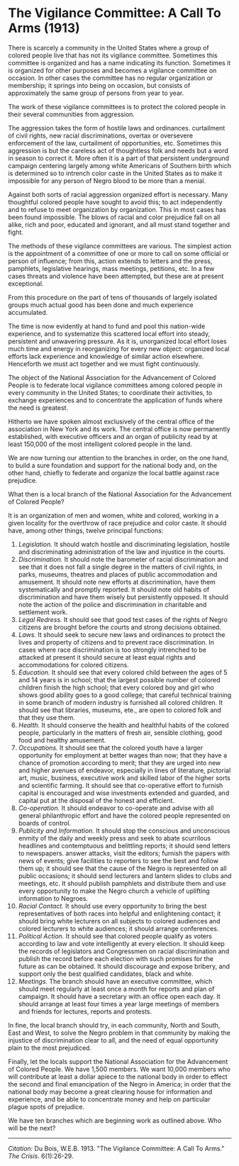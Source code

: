 <!--
title:   The Vigilance Committee: A Call To Arms
author:  Du Bois, W.E.B.
journal: The Crisis
year:    1913
volume:  6
issue:   1
pages:   26-29
-->
# The Vigilance Committee: A Call To Arms (1913)

There is scarcely a community in the United States where a group of colored people live that has not its vigilance committee. Sometimes this committee is organized and has a name indicating its function. Sometimes it is organized for other purposes and becomes a vigilance committee on occasion. In other cases the committee has no regular organization or membership; it springs into being on occasion, but consists of approximately the same group of persons from year to year.

The work of these vigilance committees is to protect the colored people in their several communities from aggression.

The aggression takes the form of hostile laws and ordinances. curtailment of civil rights, new racial discriminations, overtax or oversevere enforcement of the law, curtailment of opportunities, etc. Sometimes this aggression is but the careless act of thoughtless folk and needs but a word in season to correct it. More often it is a part of that persistent underground campaign centering largely among white Americans of Southern birth which is determined so to intrench color caste in the United States as to make it impossible for any person of Negro blood to be more than a menial.

Against both sorts of racial aggression organized effort is necessary. Many thoughtful colored people have sought to avoid this; to act independently and to refuse to meet organization by organization. This in most cases has been found impossible. The blows of racial and color prejudice fall on all alike, rich and poor, educated and ignorant, and all must stand together and fight.

The methods of these vigilance committees are various. The simplest action is the appointment of a committee of one or more to call on some official or person of influence; from this, action extends to letters and the press, pamphlets, legislative hearings, mass meetings, petitions, etc. In a few cases threats and violence have been attempted, but these are at present exceptional.

From this procedure on the part of tens of thousands of largely isolated groups much actual good has been done and much experience accumulated.

The time is now evidently at hand to fund and pool this nation-wide experience, and to systematize this scattered local effort into steady, persistent and unwavering pressure. As it is, unorganized local effort loses much time and energy in reorganizing for every new object: organized local efforts lack experience and knowledge of similar action elsewhere. Henceforth we must act together and we must fight continuously.

The object of the National Association for the Advancement of Colored People is to federate local vigilance committees among colored people in every community in the United States; to coordinate their activities, to exchange experiences and to concentrate the application of funds where the need is greatest.

Hitherto we have spoken almost exclusively of the central office of the association in New York and its work. The central office is now permanently established, with executive officers and an organ of publicity read by at least 150,000 of the most intelligent colored people in the land.

We are now turning our attention to the branches in order, on the one hand, to build a sure foundation and support for the national body and, on the other hand, chiefly to federate and organize the local battle against race prejudice.

What then is a local branch of the National Association for the Advancement of Colored People?

It is an organization of men and women, white and colored, working in a given locality for the overthrow of race prejudice and color caste. It should have, among other things, twelve principal functions:

1. *Legislation.* It should watch hostile and discriminating legislation, hostile and discriminating administration of the law and injustice in the courts.
2. *Discrimination.* It should note the barometer of racial discrimination and see that it does not fall a single degree in the matters of civil rights, in parks, museums, theatres and places of public accommodation and amusement. It should note new efforts at discrimination, have them systematically and promptly reported. It should note old habits of discrimination and have them wisely but persistently opposed. It should note the action of the police and discrimination in charitable and settlement work.
3. *Legal Redress.* It should see that good test cases of the rights of Negro citizens are brought before the courts and strong decisions obtained.
4. *Laws.* It should seek to secure new laws and ordinances to protect the lives and property of citizens and to prevent race discrimination. In cases where race discrimination is too strongly intrenched to be attacked at present it should secure at least equal rights and accommodations for colored citizens.
5. *Education.* It should see that every colored child between the ages of 5 and 14 years is in school; that the largest possible number of colored children finish the high school; that every colored boy and girl who shows good ability goes to a good college; that careful technical training in some branch of modern industry is furnished all colored children.
    It should see that libraries, museums, ete., are open to colored folk and that they use them.
6. *Health.* It should conserve the health and healthful habits of the colored people, particularly in the matters of fresh air, sensible clothing, good food and healthy amusement.
7. *Occupations.* It should see that the colored youth have a larger opportunity for employment at better wages than now; that they have a chance of promotion according to merit; that they are urged into new and higher avenues of endeavor, especially in lines of literature, pictorial art, music, business, executive work and skilled labor of the higher sorts and scientific farming.
  It should see that co-operative effort to furnish capital is encouraged and wise investments extended and guarded, and capital put at the disposal of the honest and efficient.
8. *Co-operation.* It should endeavor to co-operate and advise with all general philanthropic effort and have the colored people represented on boards of control.
9. *Publicity and Information.* It should stop the conscious and unconscious enmity of the daily and weekly press and seek to abate scurrilous headlines and contemptuous and belittling reports; it should send letters to newspapers. answer attacks, visit the editors; furnish the papers with news of events; give facilities to reporters to see the best and follow them up; it should see that the cause of the Negro is represented on all public occasions; it should send lecturers and lantern slides to clubs and meetings, etc.
   It should publish pamphlets and distribute them and use every opportunity to make the Negro church a vehicle of uplifting information to Negroes.
10. *Racial Contact.* It should use every opportunity to bring the best representatives of both races into helpful and enlightening contact; it should bring white lecturers on all subjects to colored audiences and colored lecturers to white audiences; it should arrange conferences.
11. *Political Action.* It should see that colored people qualify as voters according to law and vote intelligently at every election. It should keep the records of legislators and Congressmen on racial discrimination and publish the record before each election with such promises for the future as can be obtained. It should discourage and expose bribery, and support only the best qualified candidates, black and white.
12. *Meetings.* The branch should have an executive committee, which should meet regularly at least once a month for reports and plan of campaign. It should have a secretary with an office open each day. It should arrange at least four times a year large meetings of members and friends for lectures, reports and protests.

In fine, the local branch should try, in each community, North and South, East and West, to solve the Negro problem in that community by making the injustice of discrimination clear to all, and the need of equal opportunity plain to the most prejudiced.

Finally, let the locals support the National Association for the Advancement of Colored People. We have 1,500 members. We want 10,000 members who will contribute at least a dollar apiece to the national body in order to effect the second and final emancipation of the Negro in America; in order that the national body may become a great clearing house for information and experience, and be able to concentrate money and help on particular plague spots of prejudice.

We have ten branches which are beginning work as outlined above. Who will be the next?

______________
*Citation:* Du Bois, W.E.B. 1913. "The Vigilance Committee: A Call To Arms." *The Crisis*. 6(1):26-29.